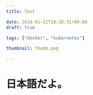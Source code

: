 ```yaml
---
title: Test

date: 2018-01-22T18:38:31+09:00
draft: true

tags: ["docker", "kubernetes"]

thumbnail: thumb.png

---
```


# 日本語だよ。
